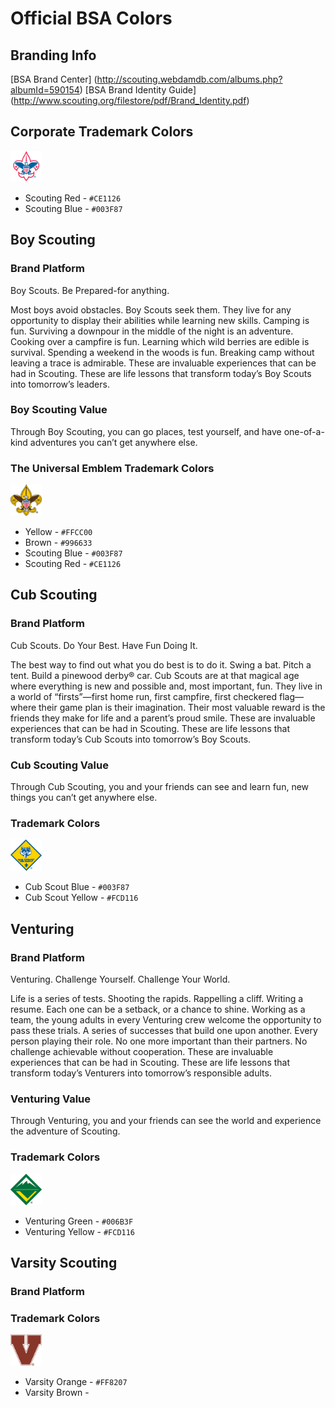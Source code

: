 # Official BSA Colors #
## Branding Info ##

[BSA Brand Center] (http://scouting.webdamdb.com/albums.php?albumId=590154)
[BSA Brand Identity Guide] (http://www.scouting.org/filestore/pdf/Brand_Identity.pdf)

## Corporate Trademark Colors ##
<img src="https://github.com/vwolfley/BSAGrandCanyon-map/blob/develop/img/fleurdelis300x300.jpg" width="50" height="50" alt="Corporate Trademark">
<!-- ![alt text](https://github.com/vwolfley/BSAGrandCanyon-map/blob/develop/img/fleurdelis300x300.jpg "Corporate Trademark") -->

* Scouting Red  - `#CE1126`
* Scouting Blue - `#003F87`

## Boy Scouting ##
### Brand Platform ###
Boy Scouts. Be Prepared-for anything.

Most boys avoid obstacles. Boy Scouts seek them. They live for any opportunity to
display their abilities while learning new skills. Camping is fun. Surviving a downpour in
the middle of the night is an adventure. Cooking over a campfire is fun. Learning which
wild berries are edible is survival. Spending a weekend in the woods is fun. Breaking
camp without leaving a trace is admirable. These are invaluable experiences that can
be had in Scouting. These are life lessons that transform today’s Boy Scouts into
tomorrow’s leaders.

### Boy Scouting Value ###
Through Boy Scouting, you can go places, test yourself, and have one-of-a-kind
adventures you can’t get anywhere else.

### The Universal Emblem Trademark Colors ###
<img src="https://github.com/vwolfley/BSAGrandCanyon-map/blob/develop/img/Universal_Emblem_4K.jpg" width="50" height="50" alt="Universal Emblem">
<!-- ![alt text](https://github.com/vwolfley/BSAGrandCanyon-map/blob/develop/img/Universal_Emblem_4K.jpg =200x200 "Universal Emblem") -->

* Yellow - `#FFCC00`
* Brown - `#996633`
* Scouting Blue - `#003F87`
* Scouting Red - `#CE1126`

## Cub Scouting ##
### Brand Platform ###
Cub Scouts. Do Your Best.  Have Fun Doing It.

The best way to find out what you do best is to do it. Swing a bat. Pitch a tent. Build
a pinewood derby® car. Cub Scouts are at that magical age where everything is new
and possible and, most important, fun. They live in a world of “firsts”—first home run,
first campfire, first checkered flag—where their game plan is their imagination.
Their most valuable reward is the friends they make for life and a parent’s proud smile.
These are invaluable experiences that can be had in Scouting. These are life lessons
that transform today’s Cub Scouts into tomorrow’s Boy Scouts.

### Cub Scouting Value ###
Through Cub Scouting, you and your friends can see and learn fun, new things you can’t
get anywhere else.

### Trademark Colors ###
<img src="https://github.com/vwolfley/BSAGrandCanyon-map/blob/develop/img/CubScout_4K.jpg" width="50" height="50" alt="Cub Scouts">
<!-- ![alt text](https://github.com/vwolfley/BSAGrandCanyon-map/blob/develop/img/CubScout_4K.jpg =200x200 "Cub Scouts") -->

* Cub Scout Blue - `#003F87`
* Cub Scout Yellow - `#FCD116`

## Venturing ##
### Brand Platform ###
Venturing. Challenge Yourself. Challenge Your World.

Life is a series of tests. Shooting the rapids. Rappelling a cliff. Writing a resume.
Each one can be a setback, or a chance to shine. Working as a team, the young
adults in every Venturing crew welcome the opportunity to pass these trials. A series
of successes that build one upon another. Every person playing their role. No one
more important than their partners. No challenge achievable without cooperation.
These are invaluable experiences that can be had in Scouting. These are life lessons
that transform today’s Venturers into tomorrow’s responsible adults.

### Venturing Value ###
Through Venturing, you and your friends can see the world and experience the adventure
of Scouting.

### Trademark Colors ###
<img src="https://github.com/vwolfley/BSAGrandCanyon-map/blob/develop/img/VenturingNoType_4K.jpg" width="50" height="50" alt="Venturing">
<!-- ![alt text](https://github.com/vwolfley/BSAGrandCanyon-map/blob/develop/img/VenturingNoType_4K.jpg =200x200 "Venturing") -->

* Venturing Green - `#006B3F`
* Venturing Yellow - `#FCD116`

## Varsity Scouting ##
### Brand Platform ###

### Trademark Colors ###
<img src="https://github.com/vwolfley/BSAGrandCanyon-map/blob/develop/img/varsityV_4k.jpg" width="50" height="50" alt="Varsity">
<!-- ![alt text](https://github.com/vwolfley/BSAGrandCanyon-map/blob/develop/img/varsityV_4k.jpg =200x200 "Varsity") -->

* Varsity Orange - `#FF8207`
* Varsity Brown -
